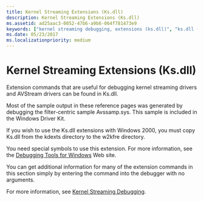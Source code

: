 ```yaml
---
title: Kernel Streaming Extensions (Ks.dll)
description: Kernel Streaming Extensions (Ks.dll)
ms.assetid: ad25aac3-0052-47b6-a9b6-064f781473e9
keywords: ["kernel streaming debugging, extensions (ks.dll)", "ks.dll (kernel streaming extensions)", "extensions, kernel streaming"]
ms.date: 05/23/2017
ms.localizationpriority: medium
---
```


# Kernel Streaming Extensions (Ks.dll)


Extension commands that are useful for debugging kernel streaming drivers and AVStream drivers can be found in Ks.dll.

Most of the sample output in these reference pages was generated by debugging the filter-centric sample Avssamp.sys. This sample is included in the Windows Driver Kit.

If you wish to use the Ks.dll extensions with Windows 2000, you must copy Ks.dll from the kdexts directory to the w2kfre directory.

You need special symbols to use this extension. For more information, see the [Debugging Tools for Windows](https://go.microsoft.com/fwlink/p/?linkid=8708) Web site.

You can get additional information for many of the extension commands in this section simply by entering the command into the debugger with no arguments.

For more information, see [Kernel Streaming Debugging](kernel-streaming-debugging.md).

 

 





